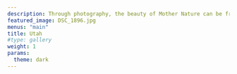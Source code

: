 ```yaml
---
description: Through photography, the beauty of Mother Nature can be frozen in time. This category celebrates the magic of our planet and beyond — from the immensity of the great outdoors, to miraculous moments in your own backyard.
featured_image: DSC_1896.jpg
menus: "main"
title: Utah
#type: gallery
weight: 1
params:
  theme: dark
---
```

